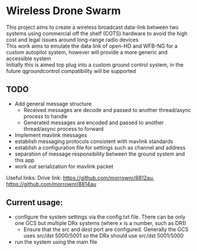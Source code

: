 # Wireless Drone Swarm 
This project aims to create a wireless broadcast data-link between two systems using commercial off the shelf (COTS) hardware to avoid the high cost and legal issues around long-range radio devices<br>
This work aims to emulate the data link of open-HD and WFB-NG for a custom autopilot system, however will provide a more generic and accessible system<br>
Initially this is aimed top plug into a custom ground control system, in the future qgroundcontrol compatibility will be supported

## TODO<br>
* Add general message structure
  * Received messages are decode and passed to another thread/async process to handle
  * Generated messages are encoded and passed to another thread/async process to forward
* Implement mavlink messages
* establish messaging protocols consistent with mavlink standards
* establish a configuration file for settings such as channel and address
* separation of message responsibility between the ground system and this app
* work out serialization for mavlink packet

Useful links:
Drive link: https://github.com/morrownr/8812au, https://github.com/morrownr/8814au


## Current usage:
* configure the system settings via the config.txt file. There can be only one GCS but multiple DRx systems (where x is a number, such as DR1)
  * Ensure that the src and dest port are configured. Generally the GCS uses src/dst 5000/5001 so the DRx should use src/dst 5001/5000
* run the system using the main file